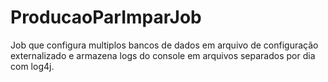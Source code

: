 # ProducaoParImparJob
Job que configura multiplos bancos de dados em arquivo de configuração externalizado e armazena logs do console em arquivos separados por dia com log4j.
